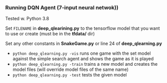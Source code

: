 ### Running DQN Agent (7-input neural netwok))
Tested w. Python 3.8

Set `FILENAME` in **deep_qlearining.py** to the tensorflow model that you want to use or create (must be in the **tfdata/** dir)


Set any other constants in **SnakeGame.py** or line 24 of **deep_qlearning.py**


+ `python deep_qlearning.py -vis` runs one game with the set model against the simple search agent and shows the game as it is played
+ `python deep_qlearning.py -train` trains a new model and creates the model files (will override model files of the same name)
+ `python deep_qlearning.py -test` tests the given model
